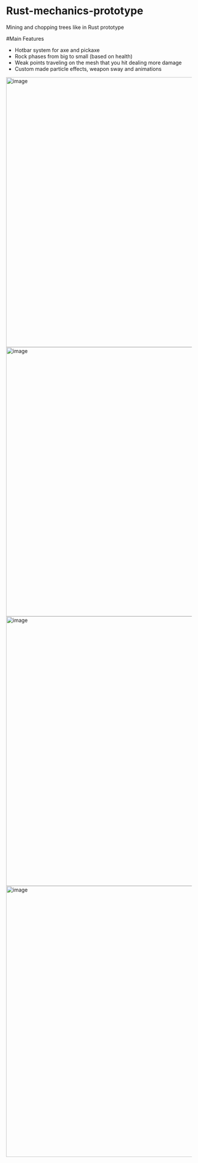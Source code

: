 # Rust-mechanics-prototype
Mining and chopping trees like in Rust prototype

#Main Features
+ Hotbar system for axe and pickaxe
+ Rock phases from big to small (based on health)
+ Weak points traveling on the mesh that you hit dealing more damage
+ Custom made particle effects, weapon sway and animations

<img width="1309" height="732" alt="image" src="https://github.com/user-attachments/assets/2d12e73f-fcc2-4920-983c-642c05b01bb7" />
<img width="1313" height="730" alt="image" src="https://github.com/user-attachments/assets/ae029fec-f355-492c-a821-dad5add59d82" />
<img width="1314" height="731" alt="image" src="https://github.com/user-attachments/assets/8a1b98fb-6feb-484a-9876-55ffa86b8612" />
<img width="1323" height="735" alt="image" src="https://github.com/user-attachments/assets/6a06a4ec-c80f-4efd-8aaf-5ac080f57a71" />
